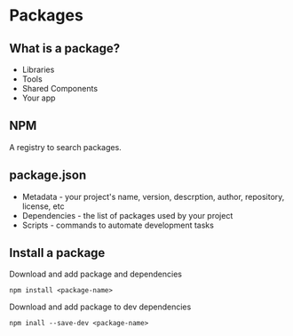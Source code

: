 # Packages 

## What is a package?  

* Libraries
* Tools 
* Shared Components 
* Your app

## NPM 

A registry to search packages. 

## package.json 

* Metadata - your project's name, version, descrption, author, repository, license, etc 
* Dependencies - the list of packages used by your project 
* Scripts - commands to automate development tasks 

## Install a package 

Download and add package and dependencies 

```npm install <package-name>```

Download and add package to dev dependencies

```npm inall --save-dev <package-name>```



